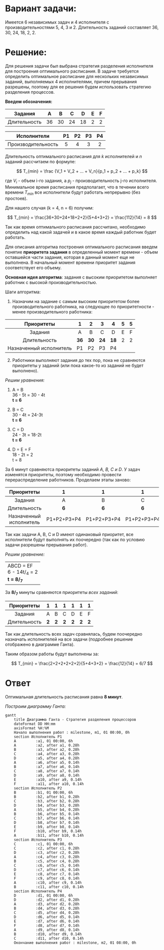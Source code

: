 # Вариант задачи:
Имеется 6 независимых задач и 4 исполнителя с производительностями 5, 4, 3 и 2. Длительность заданий составляет 36, 30, 24, 18, 2, 2.    

# Решение:
Для решения задачи был выбрана стратегия разделения исполнителя для построения оптимального расписания. В задаче требуется определить оптимальное расписание для нескольких независимых заданий, выполняемых 4 исполнителями, причем прерывания разрешены, поэтому для ее решения будем использовать стратегию разделения процессов.

__Введем обозначения:__

| Задания      |  A  |  B  |  C  |  D  |  E  |  F  |
|:------------:|:---:|:---:|:---:|:---:|:---:|:---:|
| Длительность | 36  |  30 |  24 |  18 |  2  |   2 |


| Исполнители        |  P1  |  P2  |  P3  |  P4  |
|:------------------:|:----:|:----:|:----:|:----:|
| Производительность |   5  |   4  |   3  |   2  |

Длительность оптимального расписания для $k$ исполнителей и $n$ заданий рассчитаем по формуле:

$$  
T_{min} = \frac {V_1 + V_2 + ... + V_n}{p_1 + p_2 + ... + p_k}  
$$  

где $V_i$ - объем i-го задания, а $p_j$ - производительность j-го исполнителя. Минимальное время расписания предполагает, что в течении всего времени $T_{min}$ все исполнители будут работать непрерывно (без простоев).

Для нашего случая (k = 4, n = 6) получим:

$$
    T_{min} = \frac{36+30+24+18+2+2}{5+4+3+2} = \frac{112}{14} = 8
$$

Так как время оптимального расписания рассчитано, необходимо определить над какой задачей и в какое время каждый работник будет работать.

Для описания алгоритма построения оптимального расписания введем понятие **приоритета задания** в определенный момент времени - объем оставшейся части задания, которая в данный момент еще не выполнена. В начальный момент времени приоритет задания соответствует его объему.

__Основная идея алгоритма__: задания с высоким приоритетом выполняет работник с высокой производительностью.

Шаги алгоритма:
1. Назначим на задание с самым высоким приоритетом более производительного работника, на следующее по приоритетности - менее производительного работника:


| Приоритеты     |  1  |  2  |  3  |  4  |  5  |  5  |
|:--------------:|:---:|:---:|:---:|:---:|:---:|:---:|
| Задания        |  A  |  B  |  C  |  D  |  E  |  F  |
| Длительность   | __36__  |  __30__ |  __24__ |  __18__ |  2 |  2 |
| Назначенный исполнитель | Р1  |  Р2 |  P3 |  P4 |     |     |

2. Работники выполняют задания до тех пор, пока не сравняются приоритеты у заданий (или пока какое-то из заданий не будет выполнено).

*Решим уравнения:*

1) A = B <br>
36 - 5t = 30 - 4t <br>
<strong>t = 6</strong>

2) B = C <br>
        30 - 4t = 24-3t <br>
        <strong>t = 6</strong>

3) C = D <br>
        24 - 3t = 18-2t <br>
        <strong>t = 6</strong>

4) D = E = F <br>
        18 - 2t = 2 <br>
        t = 8

За 6 минут сравняютса приоритеты заданий *A, B, C и D*. У задач изменятся приоритеты, поэтому необходимо провести перераспределение работников. Проделаем этапы заново:

| Приоритеты     |  1  |  1  |  1  |  1  |  2  |  2  |
|:--------------:|:---:|:---:|:---:|:---:|:---:|:---:|
| Задания        |  A  |  B  |  C  |  D  |  E  |  F  |
| Длительность   | __6__  |  __6__ |  __6__ |  __6__ |  2 |  2 |
| Назначенный исполнитель | Р1+P2+P3+P4  |  Р1+P2+P3+P4 |  Р1+P2+P3+P4 |  Р1+P2+P3+P4 |     |     |

Так как задачи A, В, C и D имеют одинаковый приоритет, все исполнители будут выполнять их поочередно (так как по условию задачи разрешены прерывания работ).

*Решим уравнение:*

<table>
  <tr>
    <td>
      ABCD = EF <br>
      6 - 14t</sup>/<sub>4</sub> = 2<br>
      <strong>t = 8</sup>/<sub>7</sub></strong> <br>
    </td>
  </tr>
</table>

За <strong>8</sup>/<sub>7</sub></strong> минуты сравняются приоритеты *всех заданий*:

| Приоритеты     |  1  |  1  |  1  |  1  |  1  |  1  |
|:--------------:|:---:|:---:|:---:|:---:|:---:|:---:|
| Задания        |  A  |  B  |  C  |  D  |  E  |  F  |
| Длительность   | __2__  |  __2__ |  __2__ |  __2__ |  __2__ |  __2__ |

Так как длительность всех задач сравнялась, будем поочередно назначать исполнителей на все задачи (подробнее решение отображено в диаграмме Ганта).

Таким образом работы будут выполнены за:

$$
    T_{min} = \frac{2+2+2+2+2+2}{5+4+3+2} = \frac{12}{14} = 6/7
$$

# Ответ

Оптимальная длительность расписания равна __8 минут__.

*Построим диаграмму Ганта:*
```mermaid
gantt
    title Диаграмма Ганта - Стратегия разделения процессоров
    dateFormat DD HH:mm    
    axisFormat %H:%M
    Начало выполнения работ : milestone, m1, 01 00:00, 0h
    section Исполнитель Р1
    A         :a1, 01 00:00, 6h
    A         :a2, after a1, 0.28h
    B         :a3, after a2, 0.28h
    C         :a4, after a3, 0.28h
    D         :a5, after a4, 0.28h
    A         :a6, after a5, 0.14h
    B         :a7, after a6, 0.14h
    C         :a8, after a7, 0.14h
    D         :a9, after a8, 0.14h
    E         :a10, after a9, 0.14h
    F         :a11, after a10, 0.14h
    section Исполнитель Р2
    B         :b1, 01 00:00, 6h
    B         :b2, after b1, 0.28h
    C         :b3, after b2, 0.28h
    D         :b4, after b3, 0.28h
    A         :b5, after b4, 0.28h
    B         :b6, after b5, 0.14h
    C         :b7, after b6, 0.14h
    D         :b8, after b7, 0.14h
    E         :b9, after b8, 0.14h
    F         :b10, after b9, 0.14h
    A         :b11, after b10, 0.14h
    section Исполнитель Р3
    C         :c1, 01 00:00, 6h
    C         :c2, after c1, 0.28h
    D         :c3, after c2, 0.28h
    A         :c4, after c3, 0.28h
    B         :c5, after c4, 0.28h
    C         :c6, after c5, 0.14h
    D         :c7, after c6, 0.14h
    E         :c8, after c7, 0.14h
    F         :c9, after c8, 0.14h
    A         :c10, after c9, 0.14h
    B         :c11, after c10, 0.14h
    section Исполнитель Р4
    D         :d1, 01 00:00, 6h
    D         :d2, after d1, 0.28h
    A         :d3, after d2, 0.28h
    B         :d4, after d3, 0.28h
    C         :d5, after d4, 0.28h
    D         :d6, after d5, 0.14h
    E         :d7, after d6, 0.14h
    F         :d8, after d7, 0.14h
    A         :d9, after d8, 0.14h
    B         :d10, after d9, 0.14h
    C         :d11, after d10, 0.14h
    Окончание выполнения работ : milestone, m2, 01 08:00, 0h
```



